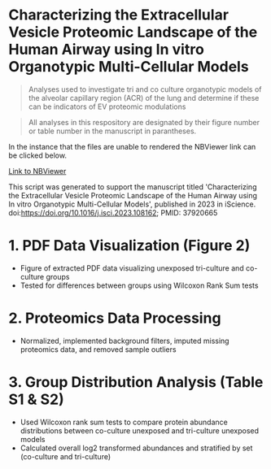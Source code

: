 # Characterizing the Extracellular Vesicle Proteomic Landscape of the Human Airway using In vitro Organotypic Multi-Cellular Models 

> Analyses used to investigate tri and co culture organotypic models of the alveolar capillary region (ACR) of the lung and determine if these can be indicators of EV proteomic modulations

> All analyses in this respository are designated by their figure number or table number in the manuscript in parantheses.

In the instance that the files are unable to rendered the NBViewer link can be clicked below.

[Link to NBViewer](https://nbviewer.org/github/UNC-CEMALB/Characterizing-the-Extracellular-Vesicle-Proteomic-Landscape-of-the-Human-Airway-using-In-vitro-Orga/tree/main/) 

This script was generated to support the manuscript titled 'Characterizing the Extracellular Vesicle Proteomic Landscape of the Human Airway using In vitro Organotypic Multi-Cellular Models', published in 2023 in iScience. doi:https://doi.org/10.1016/j.isci.2023.108162; PMID: 37920665

# 1. PDF Data Visualization (Figure 2)
- Figure of extracted PDF data visualizing unexposed tri-culture and co-culture groups
- Tested for differences between groups using Wilcoxon Rank Sum tests

# 2. Proteomics Data Processing
- Normalized, implemented background filters, imputed missing proteomics data, and removed sample outliers

# 3. Group Distribution Analysis (Table S1 & S2)
- Used Wilcoxon rank sum tests to compare protein abundance distributions between co-culture unexposed and tri-culture unexposed models
- Calculated overall log2 transformed abundances and stratified by set (co-culture and tri-culture)

